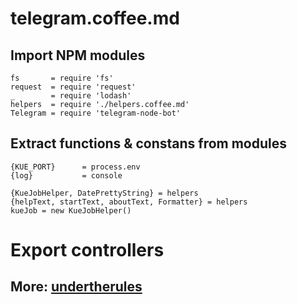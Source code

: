 # telegram.coffee.md

## Import NPM modules

    fs       = require 'fs'
    request  = require 'request'
    _        = require 'lodash'
    helpers  = require './helpers.coffee.md'
    Telegram = require 'telegram-node-bot'

## Extract functions & constans from modules

    {KUE_PORT}      = process.env
    {log}           = console

    {KueJobHelper, DatePrettyString} = helpers
    {helpText, startText, aboutText, Formatter} = helpers
    kueJob = new KueJobHelper()



# Export controllers



## More: [undertherules](https://github.com/caffellatte/undertherules)
